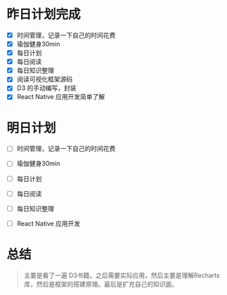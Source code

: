 # 昨日计划完成
- [x] 时间管理，记录一下自己的时间花费
- [x] 瑜伽健身30min
- [x] 每日计划
- [x] 每日阅读
- [x] 每日知识整理
- [x] 阅读可视化框架源码
- [x] D3 的手动编写，封装
- [x] React Native 应用开发简单了解

# 明日计划
- [ ] 时间管理，记录一下自己的时间花费
- [ ] 瑜伽健身30min
- [ ] 每日计划
- [ ] 每日阅读
- [ ] 每日知识整理
- [ ] React Native 应用开发



# 总结
> 主要是看了一遍 D3书籍，之后需要实际应用，然后主要是理解Recharts 库，然后是框架的搭建原理。最后是扩充自己的知识面。 


